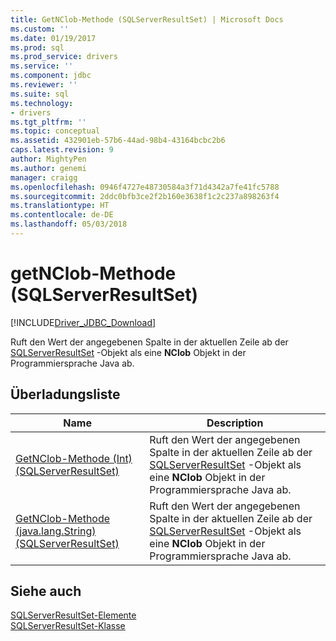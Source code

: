 ```yaml
---
title: GetNClob-Methode (SQLServerResultSet) | Microsoft Docs
ms.custom: ''
ms.date: 01/19/2017
ms.prod: sql
ms.prod_service: drivers
ms.service: ''
ms.component: jdbc
ms.reviewer: ''
ms.suite: sql
ms.technology:
- drivers
ms.tgt_pltfrm: ''
ms.topic: conceptual
ms.assetid: 432901eb-57b6-44ad-98b4-43164bcbc2b6
caps.latest.revision: 9
author: MightyPen
ms.author: genemi
manager: craigg
ms.openlocfilehash: 0946f4727e48730584a3f71d4342a7fe41fc5788
ms.sourcegitcommit: 2ddc0bfb3ce2f2b160e3638f1c2c237a898263f4
ms.translationtype: HT
ms.contentlocale: de-DE
ms.lasthandoff: 05/03/2018
---
```

# <a name="getnclob-method-sqlserverresultset"></a>getNClob-Methode (SQLServerResultSet)
[!INCLUDE[Driver_JDBC_Download](../../../includes/driver_jdbc_download.md)]

  Ruft den Wert der angegebenen Spalte in der aktuellen Zeile ab der [SQLServerResultSet](../../../connect/jdbc/reference/sqlserverresultset-class.md) -Objekt als eine **NClob** Objekt in der Programmiersprache Java ab.  
  
## <a name="overload-list"></a>Überladungsliste  
  
|Name|Description|  
|----------|-----------------|  
|[GetNClob-Methode &#40;Int&#41; &#40;SQLServerResultSet&#41;](../../../connect/jdbc/reference/getnclob-method-int-sqlserverresultset.md)|Ruft den Wert der angegebenen Spalte in der aktuellen Zeile ab der [SQLServerResultSet](../../../connect/jdbc/reference/sqlserverresultset-class.md) -Objekt als eine **NClob** Objekt in der Programmiersprache Java ab.|  
|[GetNClob-Methode &#40;java.lang.String&#41; &#40;SQLServerResultSet&#41;](../../../connect/jdbc/reference/getnclob-method-java-lang-string-sqlserverresultset.md)|Ruft den Wert der angegebenen Spalte in der aktuellen Zeile ab der [SQLServerResultSet](../../../connect/jdbc/reference/sqlserverresultset-class.md) -Objekt als eine **NClob** Objekt in der Programmiersprache Java ab.|  
  
## <a name="see-also"></a>Siehe auch  
 [SQLServerResultSet-Elemente](../../../connect/jdbc/reference/sqlserverresultset-members.md)   
 [SQLServerResultSet-Klasse](../../../connect/jdbc/reference/sqlserverresultset-class.md)  
  
  
